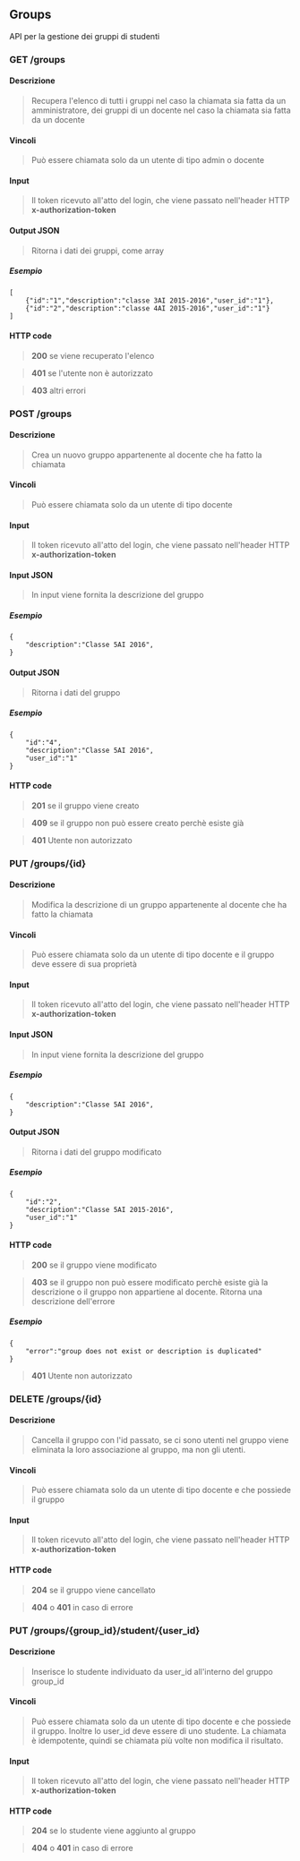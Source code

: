 ## Groups
API per la gestione dei gruppi di studenti

### GET /groups
#### Descrizione
> Recupera l'elenco di tutti i gruppi nel caso la chiamata sia fatta da un amministratore, dei gruppi di un docente nel caso la chiamata sia fatta da un docente
#### Vincoli
> Può essere chiamata solo da un utente di tipo admin o docente
#### Input 
> Il token ricevuto all'atto del login, che viene passato nell'header HTTP **x-authorization-token**
#### Output JSON
> Ritorna i dati dei gruppi, come array
##### Esempio
    [
        {"id":"1","description":"classe 3AI 2015-2016","user_id":"1"},
        {"id":"2","description":"classe 4AI 2015-2016","user_id":"1"}
    ]
#### HTTP code
> **200** se viene recuperato l'elenco

> **401** se l'utente non è autorizzato

> **403** altri errori

### POST /groups
#### Descrizione
> Crea un nuovo gruppo appartenente al docente che ha fatto la chiamata
#### Vincoli
> Può essere chiamata solo da un utente di tipo docente
#### Input 
> Il token ricevuto all'atto del login, che viene passato nell'header HTTP **x-authorization-token**
#### Input JSON
> In input viene fornita la descrizione del gruppo
##### Esempio
    {
        "description":"Classe 5AI 2016",
    }
#### Output JSON
> Ritorna i dati del gruppo
##### Esempio
    {
        "id":"4",
        "description":"Classe 5AI 2016",
        "user_id":"1"
    }
#### HTTP code
> **201** se il gruppo viene creato

> **409** se il gruppo non può essere creato perchè esiste già

> **401** Utente non autorizzato

### PUT /groups/{id}
#### Descrizione
> Modifica la descrizione di un gruppo appartenente al docente che ha fatto la chiamata
#### Vincoli
> Può essere chiamata solo da un utente di tipo docente e il gruppo deve essere di sua proprietà
#### Input 
> Il token ricevuto all'atto del login, che viene passato nell'header HTTP **x-authorization-token**
#### Input JSON
> In input viene fornita la descrizione del gruppo
##### Esempio
    {
        "description":"Classe 5AI 2016",
    }
#### Output JSON
> Ritorna i dati del gruppo modificato
##### Esempio
    {
        "id":"2",
        "description":"Classe 5AI 2015-2016",
        "user_id":"1"
    }
#### HTTP code
> **200** se il gruppo viene modificato

> **403** se il gruppo non può essere modificato perchè esiste già la descrizione o il gruppo non appartiene al docente. Ritorna una descrizione dell'errore
##### Esempio
    {
        "error":"group does not exist or description is duplicated"
    }

> **401** Utente non autorizzato

### DELETE /groups/{id}
#### Descrizione
> Cancella il gruppo con l'id passato, se ci sono utenti nel gruppo viene eliminata la loro associazione al gruppo, ma non gli utenti.
#### Vincoli
> Può essere chiamata solo da un utente di tipo docente e che possiede il gruppo
#### Input 
> Il token ricevuto all'atto del login, che viene passato nell'header HTTP **x-authorization-token**
#### HTTP code

> **204** se il gruppo viene cancellato

> **404** o **401** in caso di errore

### PUT /groups/{group_id}/student/{user_id}
#### Descrizione
> Inserisce lo studente individuato da user_id all'interno del gruppo group_id
#### Vincoli
> Può essere chiamata solo da un utente di tipo docente e che possiede il gruppo. Inoltre lo user_id deve essere di uno studente. La chiamata è idempotente, quindi se chiamata più volte non modifica il risultato.
#### Input 
> Il token ricevuto all'atto del login, che viene passato nell'header HTTP **x-authorization-token**
#### HTTP code

> **204** se lo studente viene aggiunto al gruppo

> **404** o **401** in caso di errore